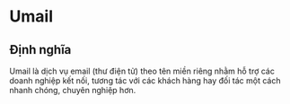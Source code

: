 # Umail
## Định nghĩa
Umail là dịch vụ email (thư điện tử) theo tên miền riêng nhằm hỗ trợ các doanh nghiệp kết nối, tương tác với các khách hàng hay đối tác một cách nhanh chóng, chuyên nghiệp hơn.
